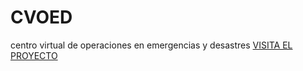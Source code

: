 # CVOED
centro virtual de operaciones en emergencias y desastres
[VISITA EL PROYECTO](http://cvoed.imss.gob.mx/)
